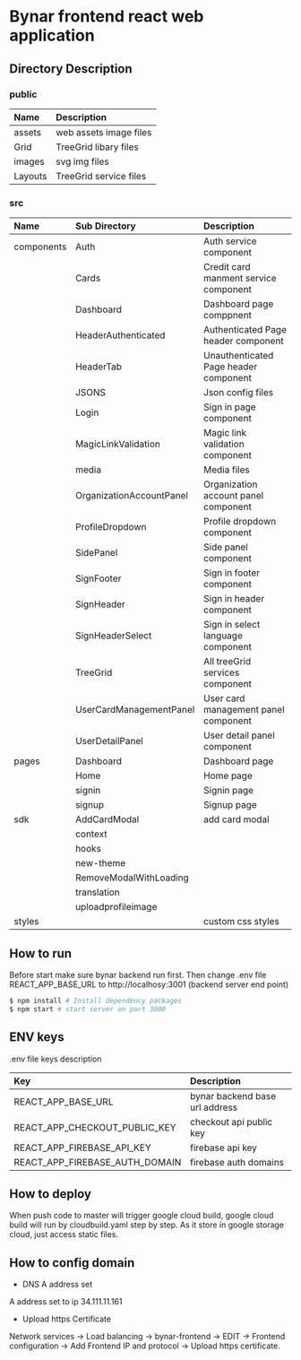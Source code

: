 Bynar frontend react web application
==================================================
## Directory Description
### public
| Name | Description |
| :--- | :--- |
| assets | web assets image files |
| Grid | TreeGrid libary files |
| images | svg img files |
| Layouts | TreeGrid service files |

### src
| Name | Sub Directory | Description |
| :--- | :--- |:--- |
| components | Auth | Auth service component|
|  | Cards |Credit card manment service component|
|  | Dashboard |Dashboard page comppnent|
|  | HeaderAuthenticated | Authenticated Page header component|
|  | HeaderTab | Unauthenticated Page header component|
|  | JSONS | Json config files |
|  | Login | Sign in page component |
|  | MagicLinkValidation | Magic link validation component|
|  | media | Media files |
|  | OrganizationAccountPanel | Organization account panel component|
|  | ProfileDropdown | Profile dropdown component|
|  | SidePanel | Side panel component|
|  | SignFooter | Sign in footer component|
|  | SignHeader | Sign in header component|
|  | SignHeaderSelect | Sign in select language component|
|  | TreeGrid | All treeGrid services component|
|  | UserCardManagementPanel | User card management panel component|
|  | UserDetailPanel | User detail panel component|
| pages | Dashboard | Dashboard page|
|  | Home | Home page|
|  | signin | Signin page|
|  | signup | Signup page|
|  sdk | AddCardModal | add card modal|
|  | context | |
|  | hooks | |
|  | new-theme | |
|  | RemoveModalWithLoading | |
|  | translation | |
|  | uploadprofileimage | |
|  styles | | custom css styles|

## How to run

Before start make sure bynar backend run first. Then change .env file REACT_APP_BASE_URL to http://localhosy:3001 (backend server end point)

```bash
$ npm install # Install dependency packages
$ npm start # start server on port 3000
```

## ENV keys
.env file keys description

| Key | Description |
| :--- | :--- |
| REACT_APP_BASE_URL| bynar backend base url address|
| REACT_APP_CHECKOUT_PUBLIC_KEY| checkout api public key|
| REACT_APP_FIREBASE_API_KEY| firebase api key|
| REACT_APP_FIREBASE_AUTH_DOMAIN| firebase auth domains|

## How to deploy

When push code to master will trigger google cloud build, google cloud build will run by cloudbuild.yaml step by step. As it store in google storage cloud, just access static files.

## How to config domain
* DNS A address set

A address set to ip 34.111.11.161

* Upload https Certificate

Network services -> Load balancing -> bynar-frontend -> EDIT -> Frontend configuration -> Add Frontend IP and protocol -> Upload https certificate.
